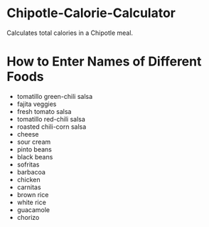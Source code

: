 # Chipotle-Calorie-Calculator
Calculates total calories in a Chipotle meal.

# How to Enter Names of Different Foods
- tomatillo green-chili salsa
- fajita veggies
- fresh tomato salsa
- tomatillo red-chili salsa
- roasted chili-corn salsa
- cheese
- sour cream
- pinto beans
- black beans
- sofritas
- barbacoa
- chicken
- carnitas
- brown rice
- white rice
- guacamole
- chorizo
